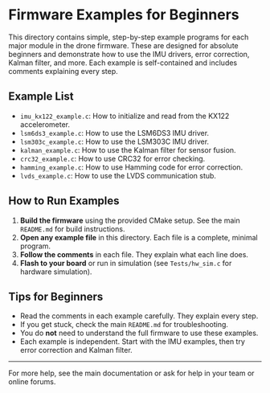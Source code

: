 # Firmware Examples for Beginners

This directory contains simple, step-by-step example programs for each major module in the drone firmware. These are designed for absolute beginners and demonstrate how to use the IMU drivers, error correction, Kalman filter, and more. Each example is self-contained and includes comments explaining every step.

## Example List

- `imu_kx122_example.c`: How to initialize and read from the KX122 accelerometer.
- `lsm6ds3_example.c`: How to use the LSM6DS3 IMU driver.
- `lsm303c_example.c`: How to use the LSM303C IMU driver.
- `kalman_example.c`: How to use the Kalman filter for sensor fusion.
- `crc32_example.c`: How to use CRC32 for error checking.
- `hamming_example.c`: How to use Hamming code for error correction.
- `lvds_example.c`: How to use the LVDS communication stub.

## How to Run Examples

1. **Build the firmware** using the provided CMake setup. See the main `README.md` for build instructions.
2. **Open any example file** in this directory. Each file is a complete, minimal program.
3. **Follow the comments** in each file. They explain what each line does.
4. **Flash to your board** or run in simulation (see `Tests/hw_sim.c` for hardware simulation).

## Tips for Beginners

- Read the comments in each example carefully. They explain every step.
- If you get stuck, check the main `README.md` for troubleshooting.
- You do **not** need to understand the full firmware to use these examples.
- Each example is independent. Start with the IMU examples, then try error correction and Kalman filter.

---

For more help, see the main documentation or ask for help in your team or online forums.
